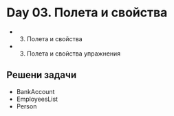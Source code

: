 ﻿# Day 03. Полета и свойства
- 03. Полета и свойства
- 03. Полета и свойства упражнения

## Решени задачи
- BankAccount
- EmployeesList
- Person
